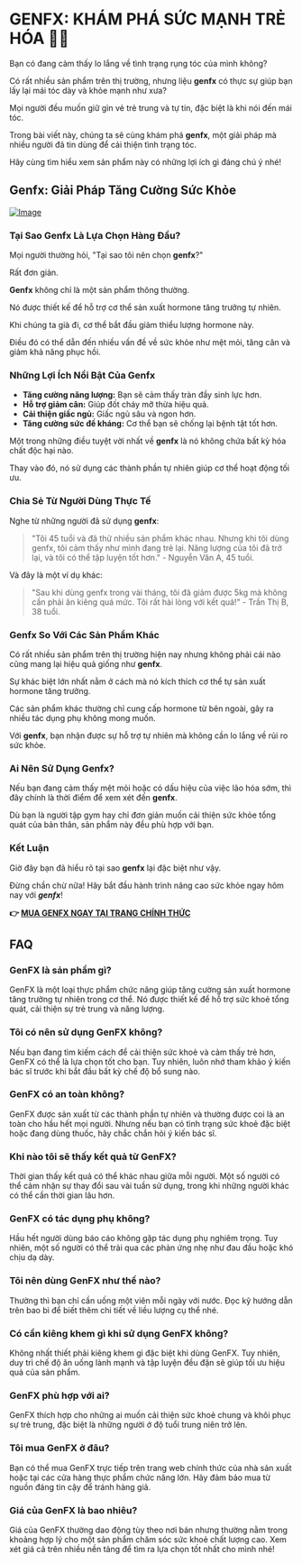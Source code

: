 # GENFX: KHÁM PHÁ SỨC MẠNH TRẺ HÓA 💪✨

Bạn có đang cảm thấy lo lắng về tình trạng rụng tóc của mình không? 

Có rất nhiều sản phẩm trên thị trường, nhưng liệu **genfx** có thực sự giúp bạn lấy lại mái tóc dày và khỏe mạnh như xưa?

Mọi người đều muốn giữ gìn vẻ trẻ trung và tự tin, đặc biệt là khi nói đến mái tóc. 

Trong bài viết này, chúng ta sẽ cùng khám phá **genfx**, một giải pháp mà nhiều người đã tin dùng để cải thiện tình trạng tóc. 

Hãy cùng tìm hiểu xem sản phẩm này có những lợi ích gì đáng chú ý nhé!

## Genfx: Giải Pháp Tăng Cường Sức Khỏe

[![Image](https://www2.sellhealth.com/251/genfx_600x400.jpg)](https://gchaffi.com/X92J1Yde)

### Tại Sao Genfx Là Lựa Chọn Hàng Đầu?

Mọi người thường hỏi, "Tại sao tôi nên chọn **genfx**?" 

Rất đơn giản. 

**Genfx** không chỉ là một sản phẩm thông thường. 

Nó được thiết kế để hỗ trợ cơ thể sản xuất hormone tăng trưởng tự nhiên. 

Khi chúng ta già đi, cơ thể bắt đầu giảm thiểu lượng hormone này. 

Điều đó có thể dẫn đến nhiều vấn đề về sức khỏe như mệt mỏi, tăng cân và giảm khả năng phục hồi.

### Những Lợi Ích Nổi Bật Của Genfx

- **Tăng cường năng lượng:** Bạn sẽ cảm thấy tràn đầy sinh lực hơn.
- **Hỗ trợ giảm cân:** Giúp đốt cháy mỡ thừa hiệu quả.
- **Cải thiện giấc ngủ:** Giấc ngủ sâu và ngon hơn.
- **Tăng cường sức đề kháng:** Cơ thể bạn sẽ chống lại bệnh tật tốt hơn.

Một trong những điều tuyệt vời nhất về **genfx** là nó không chứa bất kỳ hóa chất độc hại nào. 

Thay vào đó, nó sử dụng các thành phần tự nhiên giúp cơ thể hoạt động tối ưu.

### Chia Sẻ Từ Người Dùng Thực Tế

Nghe từ những người đã sử dụng **genfx**:

> "Tôi 45 tuổi và đã thử nhiều sản phẩm khác nhau. 
> Nhưng khi tôi dùng genfx, tôi cảm thấy như mình đang trẻ lại. 
> Năng lượng của tôi đã trở lại, và tôi có thể tập luyện tốt hơn." - Nguyễn Văn A, 45 tuổi.

Và đây là một ví dụ khác:

> "Sau khi dùng genfx trong vài tháng, tôi đã giảm được 5kg mà không cần phải ăn kiêng quá mức. 
> Tôi rất hài lòng với kết quả!" - Trần Thị B, 38 tuổi.

### Genfx So Với Các Sản Phẩm Khác

Có rất nhiều sản phẩm trên thị trường hiện nay nhưng không phải cái nào cũng mang lại hiệu quả giống như **genfx**.

Sự khác biệt lớn nhất nằm ở cách mà nó kích thích cơ thể tự sản xuất hormone tăng trưởng. 

Các sản phẩm khác thường chỉ cung cấp hormone từ bên ngoài, gây ra nhiều tác dụng phụ không mong muốn.

Với **genfx**, bạn nhận được sự hỗ trợ tự nhiên mà không cần lo lắng về rủi ro sức khỏe.

### Ai Nên Sử Dụng Genfx?

Nếu bạn đang cảm thấy mệt mỏi hoặc có dấu hiệu của việc lão hóa sớm, thì đây chính là thời điểm để xem xét đến **genfx**.

Dù bạn là người tập gym hay chỉ đơn giản muốn cải thiện sức khỏe tổng quát của bản thân, sản phẩm này đều phù hợp với bạn.

### Kết Luận

Giờ đây bạn đã hiểu rõ tại sao **genfx** lại đặc biệt như vậy. 

Đừng chần chừ nữa! Hãy bắt đầu hành trình nâng cao sức khỏe ngay hôm nay với ***genfx***!



**👉 [MUA GENFX NGAY TẠI TRANG CHÍNH THỨC](https://gchaffi.com/X92J1Yde)**

## FAQ

### **GenFX là sản phẩm gì?**
GenFX là một loại thực phẩm chức năng giúp tăng cường sản xuất hormone tăng trưởng tự nhiên trong cơ thể. Nó được thiết kế để hỗ trợ sức khoẻ tổng quát, cải thiện sự trẻ trung và năng lượng.

### **Tôi có nên sử dụng GenFX không?**
Nếu bạn đang tìm kiếm cách để cải thiện sức khoẻ và cảm thấy trẻ hơn, GenFX có thể là lựa chọn tốt cho bạn. Tuy nhiên, luôn nhớ tham khảo ý kiến bác sĩ trước khi bắt đầu bất kỳ chế độ bổ sung nào.

### **GenFX có an toàn không?**
GenFX được sản xuất từ các thành phần tự nhiên và thường được coi là an toàn cho hầu hết mọi người. Nhưng nếu bạn có tình trạng sức khoẻ đặc biệt hoặc đang dùng thuốc, hãy chắc chắn hỏi ý kiến bác sĩ.

### **Khi nào tôi sẽ thấy kết quả từ GenFX?**
Thời gian thấy kết quả có thể khác nhau giữa mỗi người. Một số người có thể cảm nhận sự thay đổi sau vài tuần sử dụng, trong khi những người khác có thể cần thời gian lâu hơn.

### **GenFX có tác dụng phụ không?**
Hầu hết người dùng báo cáo không gặp tác dụng phụ nghiêm trọng. Tuy nhiên, một số người có thể trải qua các phản ứng nhẹ như đau đầu hoặc khó chịu dạ dày.

### **Tôi nên dùng GenFX như thế nào?**
Thường thì bạn chỉ cần uống một viên mỗi ngày với nước. Đọc kỹ hướng dẫn trên bao bì để biết thêm chi tiết về liều lượng cụ thể nhé.

### **Có cần kiêng khem gì khi sử dụng GenFX không?**
Không nhất thiết phải kiêng khem gì đặc biệt khi dùng GenFX. Tuy nhiên, duy trì chế độ ăn uống lành mạnh và tập luyện đều đặn sẽ giúp tối ưu hiệu quả của sản phẩm.

### **GenFX phù hợp với ai?**
GenFX thích hợp cho những ai muốn cải thiện sức khoẻ chung và khôi phục sự trẻ trung, đặc biệt là những người ở độ tuổi trung niên trở lên.

### **Tôi mua GenFX ở đâu?**
Bạn có thể mua GenFX trực tiếp trên trang web chính thức của nhà sản xuất hoặc tại các cửa hàng thực phẩm chức năng lớn. Hãy đảm bảo mua từ nguồn đáng tin cậy để tránh hàng giả.

### **Giá của GenFX là bao nhiêu?**
Giá của GenFX thường dao động tùy theo nơi bán nhưng thường nằm trong khoảng hợp lý cho một sản phẩm chăm sóc sức khoẻ chất lượng cao. Xem xét giá cả trên nhiều nền tảng để tìm ra lựa chọn tốt nhất cho mình nhé!